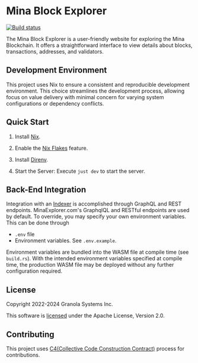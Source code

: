 # Mina Block Explorer

[![Build status](https://badge.buildkite.com/1f8c338cb4ede4e41a4d84de89479fb2eddf9a6f64b72dcf36.svg?branch=main)](https://buildkite.com/granola/mina-block-explorer)

The Mina Block Explorer is a user-friendly website for exploring the Mina
Blockchain. It offers a straightforward interface to view details about blocks,
transactions, addresses, and validators.

## Development Environment

This project uses Nix to ensure a consistent and reproducible development
environment. This choice streamlines the development process, allowing focus on
value delivery with minimal concern for varying system configurations or
dependency conflicts.

## Quick Start

1. Install [Nix](https://nixos.org/download.html).

2. Enable the [Nix Flakes](https://nixos.wiki/wiki/Flakes) feature.

3. Install [Direnv](https://direnv.net/).

4. Start the Server: Execute `just dev` to start the server.

## Back-End Integration

Integration with an [Indexer](https://github.com/Granola-Team/mina-indexer) is
accomplished through GraphQL and REST endpoints. MinaExplorer.com's GraphqlQL
and RESTful endpoints are used by default. To override, you may specify your
own environment variables. This can be done through

- `.env` file
- Environment variables. See `.env.example`.

Environment variables are bundled into the WASM file at compile time (see
`build.rs`). With the intended environment variables specified at compile time,
the production WASM file may be deployed without any further configuration
required.

## License

Copyright 2022-2024 Granola Systems Inc.

This software is [licensed](LICENSE) under the Apache License, Version 2.0.

## Contributing

This project uses [C4(Collective Code Construction
Contract)](https://rfc.zeromq.org/spec/42/) process for contributions.
